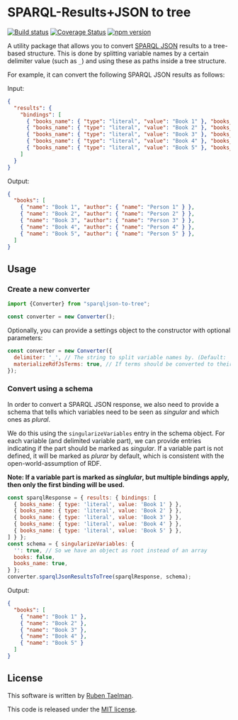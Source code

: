 # SPARQL-Results+JSON to tree

[![Build status](https://github.com/rubensworks/sparqljson-to-tree.js/workflows/CI/badge.svg)](https://github.com/rubensworks/sparqljson-to-tree.js/actions?query=workflow%3ACI)
[![Coverage Status](https://coveralls.io/repos/github/rubensworks/sparqljson-to-tree.js/badge.svg?branch=master)](https://coveralls.io/github/rubensworks/sparqljson-to-tree.js?branch=master)
[![npm version](https://badge.fury.io/js/sparqljson-to-tree.svg)](https://www.npmjs.com/package/sparqljson-to-tree)

A utility package that allows you to convert [SPARQL JSON](https://www.w3.org/TR/sparql11-results-json/) results to a tree-based structure.
This is done by splitting variable names by a certain delimiter value (such as `_`) and using these as paths inside a tree structure.

For example, it can convert the following SPARQL JSON results as follows:

Input:
```json
{
  "results": {
    "bindings": [
      { "books_name": { "type": "literal", "value": "Book 1" }, "books_author_name": { "type": "literal", "value": "Person 1" } },
      { "books_name": { "type": "literal", "value": "Book 2" }, "books_author_name": { "type": "literal", "value": "Person 2" } },
      { "books_name": { "type": "literal", "value": "Book 3" }, "books_author_name": { "type": "literal", "value": "Person 3" } },
      { "books_name": { "type": "literal", "value": "Book 4" }, "books_author_name": { "type": "literal", "value": "Person 4" } },
      { "books_name": { "type": "literal", "value": "Book 5" }, "books_author_name": { "type": "literal", "value": "Person 5" } }
    ]
  }
}
```

Output:
```json
{
  "books": [
    { "name": "Book 1", "author": { "name": "Person 1" } },
    { "name": "Book 2", "author": { "name": "Person 2" } },
    { "name": "Book 3", "author": { "name": "Person 3" } },
    { "name": "Book 4", "author": { "name": "Person 4" } },
    { "name": "Book 5", "author": { "name": "Person 5" } },
  ]
}
```

## Usage

### Create a new converter

```javascript
import {Converter} from "sparqljson-to-tree";

const converter = new Converter();
```

Optionally, you can provide a settings object to the constructor with optional parameters:
```javascript
const converter = new Converter({
  delimiter: '_', // The string to split variable names by. (Default: '_')
  materializeRdfJsTerms: true, // If terms should be converted to their raw value instead of being represented as RDFJS terms (Default: false)
});
```

### Convert using a schema

In order to convert a SPARQL JSON response,
we also need to provide a schema that tells which variables need to be seen as _singular_ and which ones as _plural_.

We do this using the `singularizeVariables` entry in the schema object.
For each variable (and delimited variable part), we can provide entries indicating if the part should be marked as _singular_.
If a variable part is not defined, it will be marked as _plurar_ by default,
which is consistent with the open-world-assumption of RDF.

**Note: If a variable part is marked as _singlular_, but multiple bindings apply, then only the first binding will be used.**  

```javascript
const sparqlResponse = { results: { bindings: [
  { books_name: { type: 'literal', value: 'Book 1' } },
  { books_name: { type: 'literal', value: 'Book 2' } },
  { books_name: { type: 'literal', value: 'Book 3' } },
  { books_name: { type: 'literal', value: 'Book 4' } },
  { books_name: { type: 'literal', value: 'Book 5' } },
] } };
const schema = { singularizeVariables: {
  '': true, // So we have an object as root instead of an array
  books: false,
  books_name: true,
} };
converter.sparqlJsonResultsToTree(sparqlResponse, schema);
```

Output:
```json
{
  "books": [
    { "name": "Book 1" },
    { "name": "Book 2" },
    { "name": "Book 3" },
    { "name": "Book 4" },
    { "name": "Book 5" }
  ]
}
```

## License
This software is written by [Ruben Taelman](http://rubensworks.net/).

This code is released under the [MIT license](http://opensource.org/licenses/MIT).
